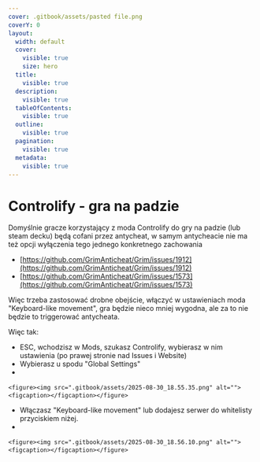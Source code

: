 ```yaml
---
cover: .gitbook/assets/pasted file.png
coverY: 0
layout:
  width: default
  cover:
    visible: true
    size: hero
  title:
    visible: true
  description:
    visible: true
  tableOfContents:
    visible: true
  outline:
    visible: true
  pagination:
    visible: true
  metadata:
    visible: true
---
```


# Controlify - gra na padzie

Domyślnie gracze korzystający z moda Controlify do gry na padzie (lub steam decku) będą cofani przez antycheat, w samym antycheacie nie ma też opcji wyłączenia tego jednego konkretnego zachowania

* [https://github.com/GrimAnticheat/Grim/issues/1912](https://github.com/GrimAnticheat/Grim/issues/1912)
* [https://github.com/GrimAnticheat/Grim/issues/1573](https://github.com/GrimAnticheat/Grim/issues/1573)

Więc trzeba zastosować drobne obejście, włączyć w ustawieniach moda "Keyboard-like movement", gra będzie nieco mniej wygodna, ale za to nie będzie to triggerować antycheata.

Więc tak:

* ESC, wchodzisz w Mods, szukasz Controlify, wybierasz w nim ustawienia (po prawej stronie nad Issues i Website)
* Wybierasz u spodu "Global Settings"
*

    <figure><img src=".gitbook/assets/2025-08-30_18.55.35.png" alt=""><figcaption></figcaption></figure>
* Włączasz "Keyboard-like movement" lub dodajesz serwer do whitelisty przyciskiem niżej.
*

    <figure><img src=".gitbook/assets/2025-08-30_18.56.10.png" alt=""><figcaption></figcaption></figure>
